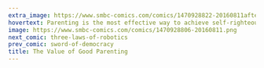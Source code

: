 ```yaml
---
extra_image: https://www.smbc-comics.com/comics/1470928822-20160811after.png
hovertext: Parenting is the most effective way to achieve self-righteousness outside of a college discussion group.
image: https://www.smbc-comics.com/comics/1470928806-20160811.png
next_comic: three-laws-of-robotics
prev_comic: sword-of-democracy
title: The Value of Good Parenting
---
```


